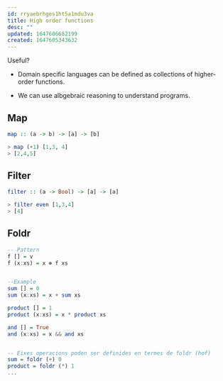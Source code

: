 ```yaml
---
id: rryaebrhges1ht5a1mdu3va
title: High order functions
desc: ""
updated: 1647606682199
created: 1647605343632
---
```


Useful?

- Domain specific languages can be defined as collections of higher-order functions.

- We can use albgebraic reasoning to understand programs.

## Map

```hs
map :: (a -> b) -> [a] -> [b]

> map (+1) [1,3, 4]
> [2,4,5]
```

## Filter

```hs
filter :: (a -> Bool) -> [a] -> [a]

> filter even [1,3,4]
> [4]
```

## Foldr

```hs
-- Pattern
f [] = v
f (x:xs) = x ⊕ f xs


--Example
sum [] = 0
sum (x:xs) = x + sum xs

product [] = 1
product (x:xs) = x * product xs

and [] = True
and (x:xs) = x && and xs


-- Eixes operacions poden ser definides en termes de foldr (hof)
sum = foldr (+) 0
product = foldr (*) 1
...
```
